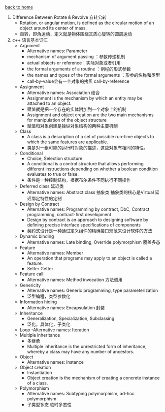 ﻿
[back to home](https://gaojiabit.github.io/)
1. Difference Between Rotate & Revolve 自转公转
	- Rotation, or angular motion, is defined as the circular motion of an object around its center of mass.
	- 自转，即角运动，定义就是物体围绕其质心旋转的圆周运动
2. c++ 语言基本词汇
	- Argument
		- Alternative names: Parameter
		- mechanism of argument passing ：参数传递机制
		- actual objects or reference：实际对象或者引用
		- the formal arguments of a routine ：例程的形式参数
		- the names and types of the formal arguments ：形参的名称和类型
		- call-by-value会有一个对象的拷贝 call-by-reference
	- Assignment
		- Alternative names: Association 结合
		- Assignment is the mechanism by which an entity may be attached to an object.
		- 赋值就是把一个存在的实体附加到一个对象上的机制
		- Assignment and object creation are the two main mechanisms for manipulation of the object structure
		- 赋值和对象创建是操纵对象结构的两种主要机制
	- Class
		- A class is a description of a set of possible run-time objects to which the same features are applicable. 
		- 类是对一组可能的运行时对象的描述，这些对象有相同的特性。	
	- Conditional
		- Choice, Selection structure
		- A conditional is a control structure that allows performing different instructions depending on whether a boolean condition evaluates to true or false.
		- 条件是一种控制结构，根据布尔条件不同执行不同操作
	- Deferred class	延迟类
		- Alternative names: Abstract class 抽象类	抽象类的核心是Virtual 延迟绑定特性的定制	
	- Design by Contract
		- Alternative names: Programming by contract, DbC, Contract programming, contract-first development
		- Design by contract is an approach to designing software by defining precise interface specifications of components
		- 契约式设计是一种通过定义组件的精确接口规范来设计软件的方法	
	- Dynamic binding
		- Alternative names: Late binding, Override polymorphism 覆盖多态	
	- Feature
		- Alternative names: Member
		- An operation that programs may apply to an object is called a feature.
		- Setter Getter
	- Feature call 
		- Alternative names: Method invocation 方法调用	
	- Genericity
		- Alternative names: Generic programming, type parameterization
		- 泛型编程，类型参数化	
	- Information hiding
		- Alternative names: Encapsulation 封装	
	- Inheritance
		- Generalization, Specialization, Subclassing 
		- 泛化，具体化，子类化	
	- Loop
		-Alternative names: Iteration
	- Multiple inheritance
		- 多继承
		- Multiple inheritance is the unrestricted form of inheritance, whereby a class may have any number of ancestors.	
	- Object
		- Alternative names: Instance
	- Object creation
		- Instantiation
		- Object creation is the mechanism of creating a concrete instance of a class.
	- Polymorphism
		- Alternative names: Subtyping polymorphism, ad-hoc polymorphism
		- 子类型多态 临时多态性
		
